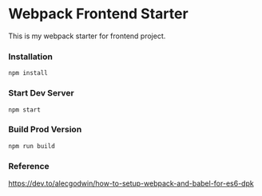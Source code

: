 # Webpack Frontend Starter

This is my webpack starter for frontend project.

### Installation

```
npm install
```

### Start Dev Server

```
npm start
```

### Build Prod Version

```
npm run build
```

### Reference

https://dev.to/alecgodwin/how-to-setup-webpack-and-babel-for-es6-dpk
